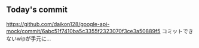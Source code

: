 ## Today's commit
https://github.com/daikon128/google-api-mock/commit/6abc51f7410ba5c3355f2323070f3ce3a50889f5
コミットできないwipが手元に...

